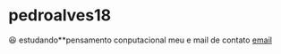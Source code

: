 # pedroalves18
😆 estudando**pensamento conputacional
meu e mail de contato [email](pedro.alve10@escola.pr.gov.br)

